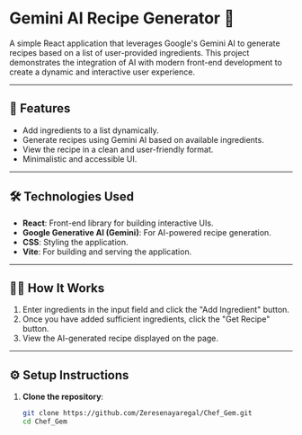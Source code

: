 # Gemini AI Recipe Generator 🌟

A simple React application that leverages Google's Gemini AI to generate recipes based on a list of user-provided ingredients. This project demonstrates the integration of AI with modern front-end development to create a dynamic and interactive user experience.

---

## 🚀 Features
- Add ingredients to a list dynamically.
- Generate recipes using Gemini AI based on available ingredients.
- View the recipe in a clean and user-friendly format.
- Minimalistic and accessible UI.

---

## 🛠️ Technologies Used
- **React**: Front-end library for building interactive UIs.
- **Google Generative AI (Gemini)**: For AI-powered recipe generation.
- **CSS**: Styling the application.
- **Vite**: For building and serving the application.

---

## 🧑‍🍳 How It Works
1. Enter ingredients in the input field and click the "Add Ingredient" button.
2. Once you have added sufficient ingredients, click the "Get Recipe" button.
3. View the AI-generated recipe displayed on the page.

---

## ⚙️ Setup Instructions
1. **Clone the repository**:
   ```bash
   git clone https://github.com/Zeresenayaregal/Chef_Gem.git
   cd Chef_Gem
